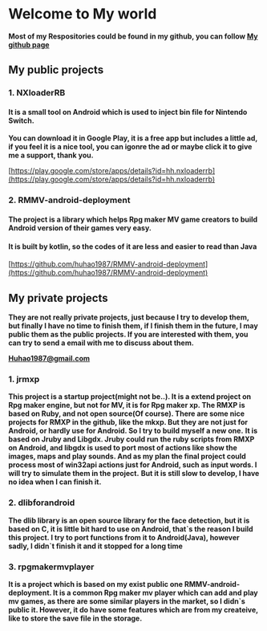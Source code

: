 # Welcome to My world

**Most of my Respositories could be found in my github, you can follow [My github page](https://github.com/huhao1987)**

## My public projects
### 1. NXloaderRB

#### It is a small tool on Android which is used to inject bin file for Nintendo Switch.
**You can download it in Google Play, it is a free app but includes a little ad, if you feel it is a nice tool, you can igonre the ad or maybe click it to give me a support, thank you.**

[https://play.google.com/store/apps/details?id=hh.nxloaderrb](https://play.google.com/store/apps/details?id=hh.nxloaderrb)

### 2. RMMV-android-deployment
#### The project is a library which helps Rpg maker MV game creators to build Android version of their games very easy. ####
#### It is built by kotlin, so the codes of it are less and easier to read than Java ####
[https://github.com/huhao1987/RMMV-android-deployment](https://github.com/huhao1987/RMMV-android-deployment)

## My private projects
**They are not really private projects, just because I try to develop them, but finally I have no time to finish them, if I finish them in the future, I may public them as the public projects. If you are interested with them, you can try to send a email with me to discuss about them.**

**<Huhao1987@gmail.com>**

### 1. jrmxp
**This project is a startup project(might not be..). It is a extend project on Rpg maker engine, but not for MV, it is for Rpg maker xp. The RMXP is based on Ruby, and not open source(Of course). There are some nice projects for RMXP in the github, like the mkxp. But they are not just for Android, or hardly use for Android. So I try to build myself a new one.**
**It is based on Jruby and Libgdx. Jruby could run the ruby scripts from RMXP on Android, and libgdx is used to port most of actions like show the images, maps and play sounds. And as my plan the final project could process most of win32api actions just for Android, such as input words. I will try to simulate them in the project.**
**But it is still slow to develop, I have no idea when I can finish it.**

### 2. dlibforandroid
**The dlib library is an open source library for the face detection, but it is based on C, it is little bit hard to use on Android, that\`s the reason I build this project. I try to port functions from it to Android(Java), however sadly, I didn\`t finish it and it stopped for a long time**

### 3. rpgmakermvplayer
**It is a project which is based on my exist public one RMMV-android-deployment. It is a common Rpg maker mv player which can add and play mv games, as there are some similar players in the market, so I didn\`s public it. However, it do have some features which are from my createive, like to store the save file in the storage.**

